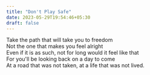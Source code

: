```yaml
---
title: "Don't Play Safe"
date: 2023-05-29T19:54:46+05:30
draft: false
---
```


Take the path that will take you to freedom <br />
Not the one that makes you feel alright <br />
Even if it is as such, not for long would it feel like that <br />
For you'll be looking back on a day to come <br />
At a road that was not taken, at a life that was not lived. <br />
